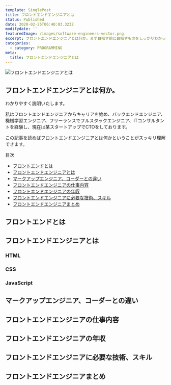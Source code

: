 ```yaml
---
template: SinglePost
title: フロントエンドエンジニアとは
status: Published
date: 2020-02-25T06:40:03.323Z
modifydate: ''
featuredImage: /images/software-engineers-vector.png
excerpt: フロントエンドエンジニアとは何か。まず目指す前に目指すものをしっかりわかっといた方がいいです。
categories:
  - category: PROGRAMMING
meta:
  title: フロントエンドエンジニアとは
---
```

![フロントエンドエンジニアとは](/images/software-engineers-vector.png)

<h2>フロントエンドエンジニアとは何か。</h2>

わかりやすく説明いたします。

私はフロントエンドエンジニアからキャリアを始め、バックエンドエンジニア、機械学習エンジニア、フリーランスでフルスタックエンジニア、ITコンサルタントを経験し、現在は某スタートアップでCTOをしております。

この記事を読めばフロントエンドエンジニアとは何かということがスッキリ理解できます。

<div class="SinglePost--List">
<p>目次</p>
<ul>
<li><a href="#1">フロントエンドとは</a></li>
<li><a href="#2">フロントエンドエンジニアとは</a></li>
<li><a href="#3">マークアップエンジニア、コーダーとの違い</a></li>
<li><a href="#4">フロントエンドエンジニアの仕事内容</a></li>
<li><a href="#5">フロントエンドエンジニアの年収</a></li>
<li><a href="#6">フロントエンドエンジニアに必要な技術、スキル</a></li>
<li><a href="#7">フロントエンドエンジニアまとめ</a></li>
</ul>
</div>

<h2 id="1">フロントエンドとは</h2>

<h2 id="2">フロントエンドエンジニアとは</h2>
<h3>HTML</h3>
<h3>CSS</h3>
<h3>JavaScript</h3>

<h2 id="3">マークアップエンジニア、コーダーとの違い</h2>

<h2 id="4">フロントエンドエンジニアの仕事内容</h2>

<h2 id="5">フロントエンドエンジニアの年収</h2>

<h2 id="6">フロントエンドエンジニアに必要な技術、スキル</h2>

<h2 id="7">フロントエンドエンジニアまとめ</h2>
